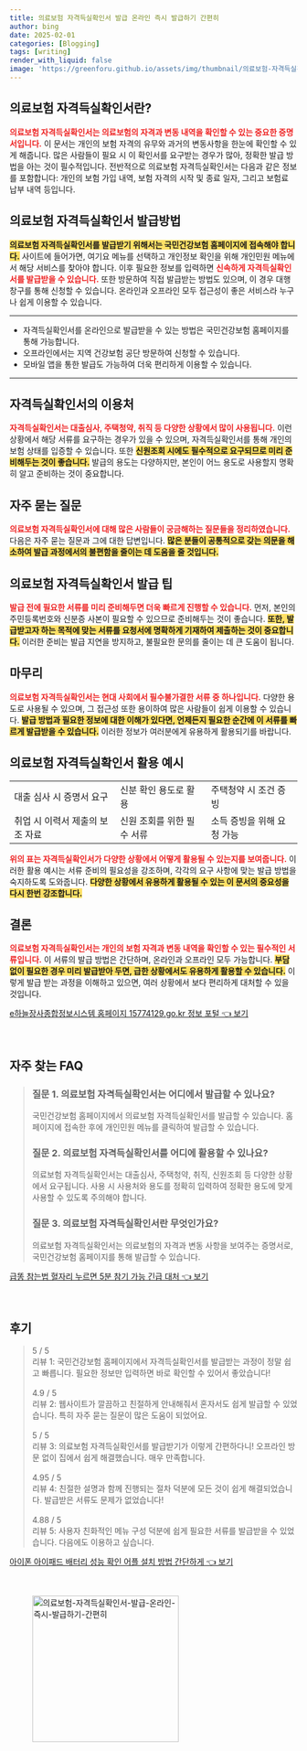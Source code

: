 ```yaml
---
title: 의료보험 자격득실확인서 발급 온라인 즉시 발급하기 간편히
author: bing
date: 2025-02-01
categories: [Blogging]
tags: [writing]
render_with_liquid: false
image: 'https://greenforu.github.io/assets/img/thumbnail/의료보험-자격득실확인서-발급-온라인-즉시-발급하기-간편히.webp'
---
```



<h2 id='의료보험_자격득실확인서란'>의료보험 자격득실확인서란?</h2>

<p><b><span style="color: #ee2323;">의료보험 자격득실확인서는 의료보험의 자격과 변동 내역을 확인할 수 있는 중요한 증명서입니다.</span></b> 이 문서는 개인의 보험 자격의 유무와 과거의 변동사항을 한눈에 확인할 수 있게 해줍니다. 많은 사람들이 필요 시 이 확인서를 요구받는 경우가 많아, 정확한 발급 방법을 아는 것이 필수적입니다. 전반적으로 의료보험 자격득실확인서는 다음과 같은 정보를 포함합니다: 개인의 보험 가입 내역, 보험 자격의 시작 및 종료 일자, 그리고 보험료 납부 내역 등입니다.</p>

<h2 id='발급방법'>의료보험 자격득실확인서 발급방법</h2>

<p><b><span style="background-color: #ffe066;">의료보험 자격득실확인서를 발급받기 위해서는 국민건강보험 홈페이지에 접속해야 합니다.</span></b> 사이트에 들어가면, 여기요 메뉴를 선택하고 개인정보 확인을 위해 개인민원 메뉴에서 해당 서비스를 찾아야 합니다. 이후 필요한 정보를 입력하면 <b><span style="color: #ee2323;">신속하게 자격득실확인서를 발급받을 수 있습니다.</span></b> 또한 방문하여 직접 발급받는 방법도 있으며, 이 경우 대행 창구를 통해 신청할 수 있습니다. 온라인과 오프라인 모두 접근성이 좋은 서비스라 누구나 쉽게 이용할 수 있습니다.</p>

<hr />

<ul>
    <li>자격득실확인서를 온라인으로 발급받을 수 있는 방법은 국민건강보험 홈페이지를 통해 가능합니다.</li>
    <li>오프라인에서는 지역 건강보험 공단 방문하여 신청할 수 있습니다.</li>
    <li>모바일 앱을 통한 발급도 가능하여 더욱 편리하게 이용할 수 있습니다.</li>
</ul>

<hr />

<h2 id='자격득실확인서_이용처'>자격득실확인서의 이용처</h2>

<p><b><span style="color: #ee2323;">자격득실확인서는 대출심사, 주택청약, 취직 등 다양한 상황에서 많이 사용됩니다.</span></b> 이런 상황에서 해당 서류를 요구하는 경우가 있을 수 있으며, 자격득실확인서를 통해 개인의 보험 상태를 입증할 수 있습니다. 또한 <b><span style="background-color: #ffe066;">신원조회 시에도 필수적으로 요구되므로 미리 준비해두는 것이 좋습니다.</span></b> 발급의 용도는 다양하지만, 본인이 어느 용도로 사용할지 명확히 알고 준비하는 것이 중요합니다.</p>

<h2 id='자주_묻는_질문'>자주 묻는 질문</h2>

<p><b><span style="color: #ee2323;">의료보험 자격득실확인서에 대해 많은 사람들이 궁금해하는 질문들을 정리하였습니다.</span></b> 다음은 자주 묻는 질문과 그에 대한 답변입니다. <b><span style="background-color: #ffe066;">많은 분들이 공통적으로 갖는 의문을 해소하여 발급 과정에서의 불편함을 줄이는 데 도움을 줄 것입니다.</span></b></p>

<h2 id='의료보험_발급_팁'>의료보험 자격득실확인서 발급 팁</h2>

<p><b><span style="color: #ee2323;">발급 전에 필요한 서류를 미리 준비해두면 더욱 빠르게 진행할 수 있습니다.</span></b> 먼저, 본인의 주민등록번호와 신분증 사본이 필요할 수 있으므로 준비해두는 것이 좋습니다. <b><span style="background-color: #ffe066;">또한, 발급받고자 하는 목적에 맞는 서류를 요청서에 명확하게 기재하여 제출하는 것이 중요합니다.</span></b> 이러한 준비는 발급 지연을 방지하고, 불필요한 문의를 줄이는 데 큰 도움이 됩니다.</p>

<h2 id='마무리'>마무리</h2>

<p><b><span style="color: #ee2323;">의료보험 자격득실확인서는 현대 사회에서 필수불가결한 서류 중 하나입니다.</span></b> 다양한 용도로 사용될 수 있으며, 그 접근성 또한 용이하여 많은 사람들이 쉽게 이용할 수 있습니다. <b><span style="background-color: #ffe066;">발급 방법과 필요한 정보에 대한 이해가 있다면, 언제든지 필요한 순간에 이 서류를 빠르게 발급받을 수 있습니다.</span></b> 이러한 정보가 여러분에게 유용하게 활용되기를 바랍니다.</p>

<h2 id='표_정보'>의료보험 자격득실확인서 활용 예시</h2>

<table>
    <tr>
        <td>대출 심사 시 증명서 요구</td>
        <td>신분 확인 용도로 활용</td>
        <td>주택청약 시 조건 증빙</td>
    </tr>
    <tr>
        <td>취업 시 이력서 제출의 보조 자료</td>
        <td>신원 조회를 위한 필수 서류</td>
        <td>소득 증빙을 위해 요청 가능</td>
    </tr>
</table>

<p><b><span style="color: #ee2323;">위의 표는 자격득실확인서가 다양한 상황에서 어떻게 활용될 수 있는지를 보여줍니다.</span></b> 이러한 활용 예시는 서류 준비의 필요성을 강조하며, 각각의 요구 사항에 맞는 발급 방법을 숙지하도록 도와줍니다. <b><span style="background-color: #ffe066;">다양한 상황에서 유용하게 활용될 수 있는 이 문서의 중요성을 다시 한번 강조합니다.</span></b></p>

<h2 id='결론'>결론</h2>

<p><b><span style="color: #ee2323;">의료보험 자격득실확인서는 개인의 보험 자격과 변동 내역을 확인할 수 있는 필수적인 서류입니다.</span></b> 이 서류의 발급 방법은 간단하며, 온라인과 오프라인 모두 가능합니다. <b><span style="background-color: #ffe066;">부담 없이 필요한 경우 미리 발급받아 두면, 급한 상황에서도 유용하게 활용할 수 있습니다.</span></b> 이렇게 발급 받는 과정을 이해하고 있으면, 여러 상황에서 보다 편리하게 대처할 수 있을 것입니다.</p>


<p><a class="click-button" title="e하늘장사종합정보시스템 홈페이지 15774129.go.kr 정보 포털" href="https://greenforu.github.io/posts/e%ED%95%98%EB%8A%98%EC%9E%A5%EC%82%AC%EC%A2%85%ED%95%A9%EC%A0%95%EB%B3%B4%EC%8B%9C%EC%8A%A4%ED%85%9C-%ED%99%88%ED%8E%98%EC%9D%B4%EC%A7%80-15774129.go.kr-%EC%A0%95%EB%B3%B4-%ED%8F%AC%ED%84%B8/" rel="dofollow">e하늘장사종합정보시스템 홈페이지 15774129.go.kr 정보 포털 👈 보기</a></p><br>
<h2 id='자주_찾는_FAQ'>자주 찾는 FAQ</h2>
<div itemscope="" itemtype="https://schema.org/FAQPage">
<blockquote>
<div itemscope="" itemprop="mainEntity" itemtype="https://schema.org/Question">
<h3 itemprop="name">질문 1. 의료보험 자격득실확인서는 어디에서 발급할 수 있나요?</h3>
<div itemscope="" itemprop="acceptedAnswer" itemtype="https://schema.org/Answer">
<span itemprop="text">
<p>국민건강보험 홈페이지에서 의료보험 자격득실확인서를 발급할 수 있습니다. 홈페이지에 접속한 후에 개인민원 메뉴를 클릭하여 발급할 수 있습니다.</p>
</span>
</div>
</div>
<div itemscope="" itemprop="mainEntity" itemtype="https://schema.org/Question">
<h3 itemprop="name">질문 2. 의료보험 자격득실확인서를 어디에 활용할 수 있나요?</h3>
<div itemscope="" itemprop="acceptedAnswer" itemtype="https://schema.org/Answer">
<span itemprop="text">
<p>의료보험 자격득실확인서는 대출심사, 주택청약, 취직, 신원조회 등 다양한 상황에서 요구됩니다. 사용 시 사용처와 용도를 정확히 입력하여 정확한 용도에 맞게 사용할 수 있도록 주의해야 합니다.</p>
</span>
</div>
</div>
<div itemscope="" itemprop="mainEntity" itemtype="https://schema.org/Question">
<h3 itemprop="name">질문 3. 의료보험 자격득실확인서란 무엇인가요?</h3>
<div itemscope="" itemprop="acceptedAnswer" itemtype="https://schema.org/Answer">
<span itemprop="text">
<p>의료보험 자격득실확인서는 의료보험의 자격과 변동 사항을 보여주는 증명서로, 국민건강보험 홈페이지를 통해 발급할 수 있습니다.</p>
</span>
</div>
</div>
</blockquote>
</div>
<p><a class="click-button" title="급똥 참는법 혈자리 누르면 5분 참기 가능 긴급 대처" href="https://greenforu.github.io/posts/%EA%B8%89%EB%98%A5-%EC%B0%B8%EB%8A%94%EB%B2%95-%ED%98%88%EC%9E%90%EB%A6%AC-%EB%88%84%EB%A5%B4%EB%A9%B4-5%EB%B6%84-%EC%B0%B8%EA%B8%B0-%EA%B0%80%EB%8A%A5-%EA%B8%B4%EA%B8%89-%EB%8C%80%EC%B2%98/" rel="dofollow">급똥 참는법 혈자리 누르면 5분 참기 가능 긴급 대처 👈 보기</a></p><br>
<h2 id='후기'>후기</h2>
<div itemscope itemtype="https://schema.org/Product">
  <blockquote>
  <div itemprop="review" itemscope itemtype="https://schema.org/Review">
      <div itemprop="reviewRating" itemscope itemtype="https://schema.org/Rating"> <span itemprop="ratingValue">5</span> / <span itemprop="bestRating">5</span> </div>
      <span itemprop="reviewBody">리뷰 1: 국민건강보험 홈페이지에서 자격득실확인서를 발급받는 과정이 정말 쉽고 빠릅니다. 필요한 정보만 입력하면 바로 확인할 수 있어서 좋았습니다!</span>
  </div>
  <br>
  <div itemprop="review" itemscope itemtype="https://schema.org/Review">
      <div itemprop="reviewRating" itemscope itemtype="https://schema.org/Rating"> <span itemprop="ratingValue">4.9</span> / <span itemprop="bestRating">5</span> </div>
      <span itemprop="reviewBody">리뷰 2: 웹사이트가 깔끔하고 친절하게 안내해줘서 혼자서도 쉽게 발급할 수 있었습니다. 특히 자주 묻는 질문이 많은 도움이 되었어요.</span>
  </div>
  <br>
  <div itemprop="review" itemscope itemtype="https://schema.org/Review">
      <div itemprop="reviewRating" itemscope itemtype="https://schema.org/Rating"> <span itemprop="ratingValue">5</span> / <span itemprop="bestRating">5</span> </div>
      <span itemprop="reviewBody">리뷰 3: 의료보험 자격득실확인서를 발급받기가 이렇게 간편하다니! 오프라인 방문 없이 집에서 쉽게 해결했습니다. 매우 만족합니다.</span>
  </div>
  <br>
  <div itemprop="review" itemscope itemtype="https://schema.org/Review">
      <div itemprop="reviewRating" itemscope itemtype="https://schema.org/Rating"> <span itemprop="ratingValue">4.95</span> / <span itemprop="bestRating">5</span> </div>
      <span itemprop="reviewBody">리뷰 4: 친절한 설명과 함께 진행되는 절차 덕분에 모든 것이 쉽게 해결되었습니다. 발급받은 서류도 문제가 없었습니다!</span>
  </div>
  <br>
  <div itemprop="review" itemscope itemtype="https://schema.org/Review">
      <div itemprop="reviewRating" itemscope itemtype="https://schema.org/Rating"> <span itemprop="ratingValue">4.88</span> / <span itemprop="bestRating">5</span> </div>
      <span itemprop="reviewBody">리뷰 5: 사용자 친화적인 메뉴 구성 덕분에 쉽게 필요한 서류를 발급받을 수 있었습니다. 다음에도 이용하고 싶습니다.</span>
  </div>
  </blockquote>
</div>
<p><a class="click-button" title="아이폰 아이패드 배터리 성능 확인 어플 설치 방법 간단하게" href="https://greenforu.github.io/posts/%EC%95%84%EC%9D%B4%ED%8F%B0-%EC%95%84%EC%9D%B4%ED%8C%A8%EB%93%9C-%EB%B0%B0%ED%84%B0%EB%A6%AC-%EC%84%B1%EB%8A%A5-%ED%99%95%EC%9D%B8-%EC%96%B4%ED%94%8C-%EC%84%A4%EC%B9%98-%EB%B0%A9%EB%B2%95-%EA%B0%84%EB%8B%A8%ED%95%98%EA%B2%8C/" rel="dofollow">아이폰 아이패드 배터리 성능 확인 어플 설치 방법 간단하게 👈 보기</a></p><br>
<figure class="image"><img src="https://greenforu.github.io/assets/img/thumbnail/의료보험-자격득실확인서-발급-온라인-즉시-발급하기-간편히.webp" alt="의료보험-자격득실확인서-발급-온라인-즉시-발급하기-간편히" width="256" height="256"></figure>